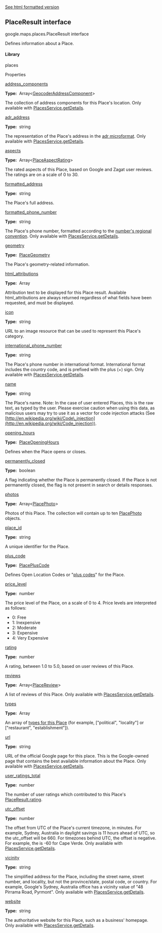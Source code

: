 [See html formatted version](https://huasofoundries.github.io/google-maps-documentation/PlaceResult.html)


PlaceResult interface
---------------------

google.maps.places.PlaceResult interface

Defines information about a Place.

#### Library

places

Properties

[address\_components](#PlaceResult.address_components)

**Type:**  Array<[GeocoderAddressComponent](GeocoderAddressComponent.md)\>

The collection of address components for this Place's location. Only available with [PlacesService.getDetails](https://developers.google.com/maps/documentation/javascript/reference/places-service#PlacesService.getDetails).

[adr\_address](#PlaceResult.adr_address)

**Type:**  string

The representation of the Place's address in the [adr microformat](http://microformats.org/wiki/adr). Only available with [PlacesService.getDetails](https://developers.google.com/maps/documentation/javascript/reference/places-service#PlacesService.getDetails).

[aspects](#PlaceResult.aspects)

**Type:**  Array<[PlaceAspectRating](PlaceAspectRating.md)\>

The rated aspects of this Place, based on Google and Zagat user reviews. The ratings are on a scale of 0 to 30.

[formatted\_address](#PlaceResult.formatted_address)

**Type:**  string

The Place's full address.

[formatted\_phone\_number](#PlaceResult.formatted_phone_number)

**Type:**  string

The Place's phone number, formatted according to the [number's regional convention](http://en.wikipedia.org/wiki/Local_conventions_for_writing_telephone_numbers). Only available with [PlacesService.getDetails](https://developers.google.com/maps/documentation/javascript/reference/places-service#PlacesService.getDetails).

[geometry](#PlaceResult.geometry)

**Type:**  [PlaceGeometry](PlaceGeometry.md)

The Place's geometry-related information.

[html\_attributions](#PlaceResult.html_attributions)

**Type:**  Array<string>

Attribution text to be displayed for this Place result. Available html\_attributions are always returned regardless of what fields have been requested, and must be displayed.

[icon](#PlaceResult.icon)

**Type:**  string

URL to an image resource that can be used to represent this Place's category.

[international\_phone\_number](#PlaceResult.international_phone_number)

**Type:**  string

The Place's phone number in international format. International format includes the country code, and is prefixed with the plus (+) sign. Only available with [PlacesService.getDetails](https://developers.google.com/maps/documentation/javascript/reference/places-service#PlacesService.getDetails).

[name](#PlaceResult.name)

**Type:**  string

The Place's name. Note: In the case of user entered Places, this is the raw text, as typed by the user. Please exercise caution when using this data, as malicious users may try to use it as a vector for code injection attacks (See [http://en.wikipedia.org/wiki/Code\_injection](http://en.wikipedia.org/wiki/Code_injection)).

[opening\_hours](#PlaceResult.opening_hours)

**Type:**  [PlaceOpeningHours](PlaceOpeningHours.md)

Defines when the Place opens or closes.

[permanently\_closed](#PlaceResult.permanently_closed)

**Type:**  boolean

A flag indicating whether the Place is permanently closed. If the Place is not permanently closed, the flag is not present in search or details responses.

[photos](#PlaceResult.photos)

**Type:**  Array<[PlacePhoto](PlacePhoto.md)\>

Photos of this Place. The collection will contain up to ten [PlacePhoto](PlacePhoto.md) objects.

[place\_id](#PlaceResult.place_id)

**Type:**  string

A unique identifier for the Place.

[plus\_code](#PlaceResult.plus_code)

**Type:**  [PlacePlusCode](PlacePlusCode.md)

Defines Open Location Codes or "[plus codes](https://plus.codes/)" for the Place.

[price\_level](#PlaceResult.price_level)

**Type:**  number

The price level of the Place, on a scale of 0 to 4. Price levels are interpreted as follows:

*   0: Free
*   1: Inexpensive
*   2: Moderate
*   3: Expensive
*   4: Very Expensive

[rating](#PlaceResult.rating)

**Type:**  number

A rating, between 1.0 to 5.0, based on user reviews of this Place.

[reviews](#PlaceResult.reviews)

**Type:**  Array<[PlaceReview](PlaceReview.md)\>

A list of reviews of this Place. Only available with [PlacesService.getDetails](https://developers.google.com/maps/documentation/javascript/reference/places-service#PlacesService.getDetails).

[types](#PlaceResult.types)

**Type:**  Array<string>

An array of [types for this Place](https://developers.google.com/places/supported_types) (for example, \["political", "locality"\] or \["restaurant", "establishment"\]).

[url](#PlaceResult.url)

**Type:**  string

URL of the official Google page for this place. This is the Google-owned page that contains the best available information about the Place. Only available with [PlacesService.getDetails](https://developers.google.com/maps/documentation/javascript/reference/places-service#PlacesService.getDetails).

[user\_ratings\_total](#PlaceResult.user_ratings_total)

**Type:**  number

The number of user ratings which contributed to this Place's [PlaceResult.rating](https://developers.google.com/maps/documentation/javascript/reference/places-service#PlaceResult.rating).

[utc\_offset](#PlaceResult.utc_offset)

**Type:**  number

The offset from UTC of the Place's current timezone, in minutes. For example, Sydney, Australia in daylight savings is 11 hours ahead of UTC, so the utc\_offset will be 660. For timezones behind UTC, the offset is negative. For example, the is \-60 for Cape Verde. Only available with [PlacesService.getDetails](https://developers.google.com/maps/documentation/javascript/reference/places-service#PlacesService.getDetails).

[vicinity](#PlaceResult.vicinity)

**Type:**  string

The simplified address for the Place, including the street name, street number, and locality, but not the province/state, postal code, or country. For example, Google's Sydney, Australia office has a vicinity value of "48 Pirrama Road, Pyrmont". Only available with [PlacesService.getDetails](https://developers.google.com/maps/documentation/javascript/reference/places-service#PlacesService.getDetails).

[website](#PlaceResult.website)

**Type:**  string

The authoritative website for this Place, such as a business' homepage. Only available with [PlacesService.getDetails](https://developers.google.com/maps/documentation/javascript/reference/places-service#PlacesService.getDetails).